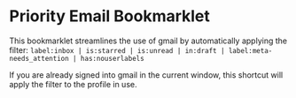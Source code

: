 # Priority Email Bookmarklet

This bookmarklet streamlines the use of gmail by automatically applying the
filter:
`label:inbox | is:starred | is:unread | in:draft | label:meta-needs_attention | has:nouserlabels `

If you are already signed into gmail in the current window, this shortcut will
apply the filter to the profile in use.
